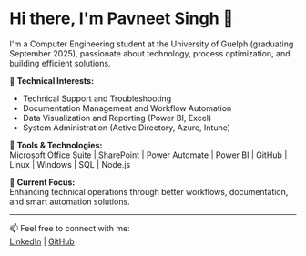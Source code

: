 # Hi there, I'm Pavneet Singh 👋

I'm a Computer Engineering student at the University of Guelph (graduating September 2025), passionate about technology, process optimization, and building efficient solutions.  

🔹 **Technical Interests:**  
- Technical Support and Troubleshooting  
- Documentation Management and Workflow Automation  
- Data Visualization and Reporting (Power BI, Excel)  
- System Administration (Active Directory, Azure, Intune)

🔹 **Tools & Technologies:**  
Microsoft Office Suite | SharePoint | Power Automate | Power BI | GitHub | Linux | Windows | SQL | Node.js  

🔹 **Current Focus:**  
Enhancing technical operations through better workflows, documentation, and smart automation solutions.

---

📫 Feel free to connect with me:  
[LinkedIn](https://linkedin.com/in/ppavneet) | [GitHub](https://github.com/pavneet-s)

